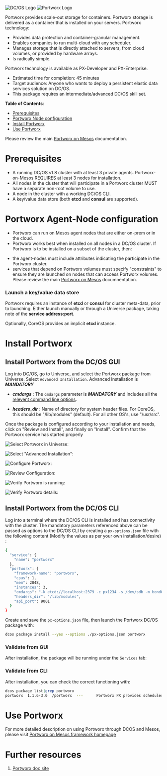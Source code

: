 ![DC/OS Logo](https://acomblogimages.blob.core.windows.net/media/Default/Windows-Live-Writer/dcoslogo.png) ![Portworx Logo](https://github.com/portworx/px-dev/blob/master/images/pwx-256.png)

Portworx provides scale-out storage for containers. Portworx storage is delivered as a container that is installed on your servers. Portworx technology:

* Provides data protection and container-granular management.
* Enables companies to run multi-cloud with any scheduler.
* Manages storage that is directly attached to servers, from cloud volumes, or provided by hardware arrays.
* Is radically simple.

Portworx technology is available as PX-Developer and PX-Enterprise.

- Estimated time for completion: 45 minutes
- Target audience: Anyone who wants to deploy a persistent elastic data services solution on DC/OS. 
- This package requires an intermediate/advanced DC/OS skill set.


**Table of Contents**:

- [Prerequisites](#prerequisites)
- [Portworx Node configuration](#portworx-agent-node-configuration)
- [Install Portworx](#install-portworx)
- [Use Portworx](#use-portworx)

Please review the main [Portworx on Mesos](http://docs.portworx.com/run-with-mesosphere.html) documentation.

# Prerequisites

- A running DC/OS v1.8 cluster with at least 3 private agents. Portworx-on-Mesos REQUIRES at least 3 nodes for installation.
- All nodes in the cluster that will participate in a Portworx cluster MUST have a separate non-root volume to use.  
- A node in the cluster with a working DC/OS CLI.
- A key/value data store (both **etcd** and **consul** are supported). 

# Portworx Agent-Node configuration

- Portworx can run on Mesos agent nodes that are either on-prem or in the cloud.
- Portworx works best when installed on all nodes in a DC/OS cluster.  If Portworx is to be installed on a subset of the cluster, then:
 * the agent-nodes must include attributes indicating the participate in the Portworx cluster.
 * services that depend on Portworx volumes must specify "constraints" to ensure they are launched on nodes that can access Portworx volumes.
Please review the main [Portworx on Mesos](http://docs.portworx.com/run-with-mesosphere.html) documnentation.

### Launch a key/value data store

Portworx requires an instance of **etcd** or **consul** for cluster meta-data, prior to launching.  Either launch manually or through a Universe package, taking note of the **service address:port**.

Optionally, CoreOS provides an implicit **etcd** instance.

# Install Portworx

## Install Portworx from the DC/OS GUI

Log into DC/OS, go to Universe, and select the Portworx package from Universe. Select `Advanced Installation`.  Advanced Installation is ***MANDATORY***

- ***cmdargs*** : The `cmdargs` parameter is ***MANDATORY*** and includes all the [relevent command line options](http://docs.portworx.com/run-with-docker.html#run-px).

- ***headers_dir*** : Name of directory for system header files.  For CoreOS, this should be "/lib/modules" (default).  For all other OS's, use "/usr/src".

Once the package is configured according to your installation and needs, click on "Review and Install", and finally on "Install".
Confirm that the Portworx service has started properly

![Select Portworx in Universe: ](img/Univ1.png)

![Select "Advanced Installation": ](img/Univ2.png)

![Configure Portworx: ](img/Univ3.png)

![Review Configuration: ](img/Univ4.png)

![Verify Portworx is running: ](img/Univ5.png)

![Verify Portworx details: ](img/Univ6.png)

## Install Portworx from the DC/OS CLI

Log into a terminal where the DC/OS CLI is installed and has connectivity with the cluster. The mandatory parameters referenced above can be passed as options to the DC/OS CLI by creating a `px-options.json` file with the following content (Modify the values as per your own installation/desire) :

```bash
{
  "service": {
    "name": "portworx"
  },
  "portworx": {
    "framework-name": "portworx",
    "cpus": 1,
    "mem": 2048,
    "instances": 3,
    "cmdargs": "-k etcd://localhost:2379 -c px1234 -s /dev/sdb -m bond0 -d bond0",
    "headers_dir": "/lib/modules",
    "api_port": 9001
  }
}
```

Create and save the `px-options.json` file, then launch the Portworx DC/OS package with:

```bash
dcos package install --yes --options ./px-options.json portworx
```

### Validate from GUI

After installation, the package will be running under the `Services` tab:

### Validate from CLI

After installation, you can check the correct functioning with:

```bash
dcos package list|grep portworx
portworx  1.1.6-3.0  /portworx  ---      Portworx PX provides scheduler integrated data services for containers, such as data persistence, multi-node replication, cloud-agnostic snapshots and data encryption. Portworx itself is deployed as a container and is suitable for both cloud and on-prem deployments.  Portworx enables containerized applications to be persistent, portable and protected.  For DCOS examples of Portworx, please see https://github.com/dcos/examples/tree/master/1.8/portworx and http://docs.portworx.com/run-with-mesosphere.html
```

# Use Portworx

For more detailed description on using Portworx through DCOS and Mesos, please visit  [Portworx on Mesos framework homepage](http://docs.portworx.com/run-with-mesosphere.html)


# Further resources
1. [Portworx doc site ](http://docs.portworx.com)
